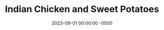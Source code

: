 ---
layout: post
title:  "Indian Chicken and Sweet Potatoes"
date:   2023-09-01 00:00:00 -0500
categories:
- Recipes
- Chicken
permalink: /recipes/indian-chicken
image: /assets/Food/Chicken/Indian/indian.jpg
ing: indian-ing
facts: indian-facts
section1: Chicken
start2: Sweet potato, unprepared, raw
section2: Potatoes
start3: 
section3: 
start4: 
section4: 
start5: 
section5: 
Prep: 15
Rest: 
Cook: 60
Source1: https://mealprepmanual.com/hidden-vegetable-butter-chicken/
Source2: 
whisk: https://s.samsungfood.com/YU6d0
tags: 
- breast
- cutlet
- roast
- spice
- turmeric
- yogurt
- marinade
- orange
Description: This recipe utilizes a yogurt marinade with some Indian spices to give this very simple orange looking chicken its great flavor. I've paired it with roasted sweet potatoes to keep it color consistent, but swap in any other vegetable or side that you desire
Instructions: 
- Preheat the oven to 400F, and line 2 large baking sheets with parchment paper (one for the chicken, the other for the potatoes)<br><br>

- Wash and cut the sweet potatoes into a medium dice. Add to a bowl, and toss with the seasonings (salsa, hot sauce, oil, minced garlic, grated cheese, chili powder, pepper, onion powder, and salt)<br><br>

- Transfer to a large baking sheet lined with parchment paper. Bake at 400F for about 45 minutes to an hour, or until the outsides are crispy, the insides are soft, and they are browned to your liking<br><br>

- Meanwhile, prepare the chicken. In a large bowl, mix together the yogurt, oil, minced garlic, and spices (cumin, paprika, tumeric, garlic and onion powder, ginger, salt, and cayenne)<br><br>

- Trim excess fat off the chicken and add to the bowl. Mix to coat<br><br>

- Transfer the chicken to a pan. Optionally, you can marinate the chicken for a few hours in the bowl, or on the pan<br><br>

- Bake at 400F for 12-14 minutes, or until the chicken just reaches 165F. Flip about halfway through. Start the chicken so that way it finishes at the same time as the potatoes
---